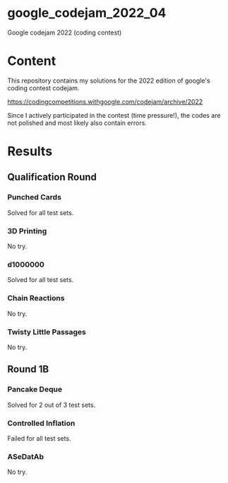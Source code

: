 # google_codejam_2022_04
Google codejam 2022 (coding contest)

# Content
This repository contains my solutions for the 2022 edition of google's coding contest codejam.

https://codingcompetitions.withgoogle.com/codejam/archive/2022

Since I actively participated in the contest (time pressure!), the codes are not polished and most likely also contain errors.

# Results
## Qualification Round
### Punched Cards
Solved for all test sets.

### 3D Printing
No try.

### d1000000
Solved for all test sets.

### Chain Reactions
No try.

### Twisty Little Passages
No try.

## Round 1B

### Pancake Deque
Solved for 2 out of 3 test sets.

### Controlled Inflation
Failed for all test sets.

### ASeDatAb 
No try.